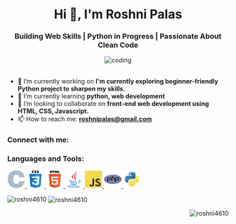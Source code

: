 <h1 align="center">Hi 👋, I'm Roshni Palas</h1>
<h3 align="center">Building Web Skills | Python in Progress | Passionate About Clean Code</h3>

<!-- Centered Image -->
<div align="center">
    <img alt="coding" width="400" src="https://thumbs.dreamstime.com/b/cartoon-girl-sitting-desk-laptop-front-her-ai-generated-image-cartoon-girl-sitting-desk-320199579.jpg">
</div>

<br/>

- 🔭 I’m currently working on **I'm currently exploring beginner-friendly Python project to sharpen my skills.**  
- 🌱 I’m currently learning **python, web development**  
- 👯 I’m looking to collaborate on **front-end web development using HTML, CSS, Javascript.**  
- 📫 How to reach me: **roshnipalas@gmail.com**

<h3 align="left">Connect with me:</h3>
<p align="left">
<!-- Add your social links here -->
</p>

<h3 align="left">Languages and Tools:</h3>
<p align="left">
  <a href="https://www.cprogramming.com/" target="_blank" rel="noreferrer">
    <img src="https://raw.githubusercontent.com/devicons/devicon/master/icons/c/c-original.svg" alt="c" width="40" height="40"/>
  </a>
  <a href="https://www.w3schools.com/css/" target="_blank" rel="noreferrer">
    <img src="https://raw.githubusercontent.com/devicons/devicon/master/icons/css3/css3-original-wordmark.svg" alt="css3" width="40" height="40"/>
  </a>
  <a href="https://www.w3.org/html/" target="_blank" rel="noreferrer">
    <img src="https://raw.githubusercontent.com/devicons/devicon/master/icons/html5/html5-original-wordmark.svg" alt="html5" width="40" height="40"/>
  </a>
  <a href="https://www.java.com" target="_blank" rel="noreferrer">
    <img src="https://raw.githubusercontent.com/devicons/devicon/master/icons/java/java-original.svg" alt="java" width="40" height="40"/>
  </a>
  <a href="https://developer.mozilla.org/en-US/docs/Web/JavaScript" target="_blank" rel="noreferrer">
    <img src="https://raw.githubusercontent.com/devicons/devicon/master/icons/javascript/javascript-original.svg" alt="javascript" width="40" height="40"/>
  </a>
  <a href="https://www.php.net" target="_blank" rel="noreferrer">
    <img src="https://raw.githubusercontent.com/devicons/devicon/master/icons/php/php-original.svg" alt="php" width="40" height="40"/>
  </a>
  <a href="https://www.python.org" target="_blank" rel="noreferrer">
    <img src="https://raw.githubusercontent.com/devicons/devicon/master/icons/python/python-original.svg" alt="python" width="40" height="40"/>
  </a>
</p>

<!-- GitHub Stats -->
<p><img align="left" src="https://github-readme-stats.vercel.app/api/top-langs?username=roshni4610&show_icons=true&locale=en&layout=compact" alt="roshni4610" /></p>

<p>&nbsp;<img align="center" src="https://github-readme-stats.vercel.app/api?username=roshni4610&show_icons=true&locale=en" alt="roshni4610" /></p>

<p><img align="right" src="https://github-readme-streak-stats.herokuapp.com/?user=roshni4610&" alt="roshni4610" /></p>
